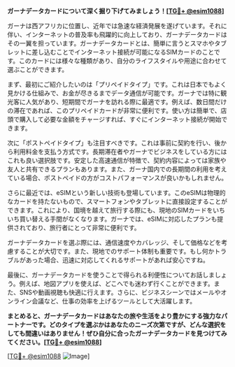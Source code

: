 **ガーナデータカードについて深く掘り下げてみましょう！[[TG💪+ @esim1088](https://t.me/s/esim1088)]**

ガーナは西アフリカに位置し、近年では急速な経済発展を遂げています。それに伴い、インターネットの普及率も飛躍的に向上しており、ガーナデータカードはその一翼を担っています。ガーナデータカードとは、簡単に言うとスマホやタブレットに差し込むことでインターネット接続が可能になるSIMカードのことです。このカードには様々な種類があり、自分のライフスタイルや用途に合わせて選ぶことができます。

まず、最初にご紹介したいのは「プリペイドタイプ」です。これは日本でもよく見かける仕組みで、お金が尽きるまでデータ通信が可能です。ガーナでは特に観光客に人気があり、短期間でガーナを訪れる際に最適です。例えば、数日間だけの滞在であれば、このプリペイドカードが非常に便利です。使い方は簡単で、店頭で購入して必要な金額をチャージすれば、すぐにインターネット接続が開始できます。

次に「ポストペイドタイプ」も注目すべきです。これは事前に契約を行い、後から利用料金を支払う方式です。長期滞在者やガーナでビジネスをしている方にはこれも良い選択肢です。安定した高速通信が特徴で、契約内容によっては家族や友人と共有できるプランもあります。また、ガーナ国内での長期間の利用を考えている場合、ポストペイドの方がコストパフォーマンスが良いかもしれません。

さらに最近では、eSIMという新しい技術も登場しています。このeSIMは物理的なカードを持たないもので、スマートフォンやタブレットに直接設定することができます。これにより、国境を越えて旅行する際にも、現地のSIMカードをいちいち買い替える手間がなくなります。ガーナでは、eSIMに対応したプランも提供されており、旅行者にとって非常に便利です。

ガーナデータカードを選ぶ際には、通信速度やカバレッジ、そして価格などを考慮することが大切です。また、現地でのサポート体制も重要です。もし何かトラブルがあった場合、迅速に対応してくれるサポートがあれば安心ですね。

最後に、ガーナデータカードを使うことで得られる利便性についてお話しましょう。例えば、地図アプリを使えば、どこへでも迷わず行くことができます。また、SNSや動画視聴も快適に行えます。さらに、ビジネスシーンではメールやオンライン会議など、仕事の効率を上げるツールとして大活躍します。

**まとめると、ガーナデータカードはあなたの旅や生活をより豊かにする強力なパートナーです。どのタイプを選ぶかはあなたのニーズ次第ですが、どんな選択をしても間違いはありません！ぜひ自分に合ったガーナデータカードを見つけてみてください。[[TG💪+ @esim1088](https://t.me/s/esim1088)]**

[[TG💪+ @esim1088](https://t.me/s/esim1088) ![Image](https://i.postimg.cc/Y0z9fWf4/image.png)]